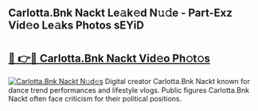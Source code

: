 ## Carlotta.Bnk Nackt Le𝚊k𝚎d N𝚞𝚍e - Part-Exz Vid𝚎o Le𝚊ks Photos sEYiD

# <h2><a href="http://fb03ljy.evod.top/?m=Carlotta.Bnk+Nackt">🔗 👉🔴 Carlotta.Bnk Nackt Vid𝚎o Ph𝚘t𝚘s</a></h2>

[![Carlotta.Bnk Nackt N𝚞d𝚎s](https://i.imgur.com/8V9OHl7.gif)](http://fb03ljy.evod.top/?m=Carlotta.Bnk+Nackt)
Digital creator Carlotta.Bnk Nackt known for dance trend performances and lifestyle vlogs. Public figures Carlotta.Bnk Nackt often face criticism for their political positions. 
